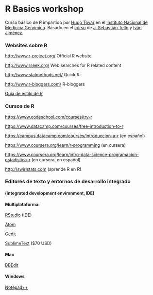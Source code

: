 # R Basics workshop

Curso básico de R impartido por [Hugo Tovar](http://csbig.inmegen.gob.mx/people/hugo_tovar/) en el [Instituto Nacional de Medicina Genómica](http://www.inmegen.gob.mx/).
Basado en el [curso](http://rbasicsworkshop.weebly.com/) de [J. Sebastián Tello](http://www.missouribotanicalgarden.org/plant-science/plant-science/research-staff/article/400/tello-j-sebastian.aspx) y [Iván Jiménez](http://www.missouribotanicalgarden.org/plant-science/plant-science/research-staff/article/396/jimenez-ivan.aspx).

### Websites sobre R

<http://www.r-project.org/> Official R website 

<http://www.rseek.org/> Web searches for R related content 

<http://www.statmethods.net/> Quick R

<http://www.r-bloggers.com/> R-bloggers

[Guía de estilo de R](https://google.github.io/styleguide/Rguide.xml)

### Cursos de R

<https://www.codeschool.com/courses/try-r>

<https://www.datacamp.com/courses/free-introduction-to-r>
 
<https://campus.datacamp.com/courses/introduccion-a-r> (en español)

<https://www.coursera.org/learn/r-programming> (en cursera)

<https://www.coursera.org/learn/intro-data-science-programacion-estadistica-r> (en cursera, en español)

<http://swirlstats.com> (aprende R en R)

### Editores de texto y entornos de desarrollo integrado 
#### (integrated development environment, IDE)

#### Multiplataforma:
[RStudio](https://www.rstudio.com/) (IDE)

[Atom](https://atom.io/)

[Gedit](https://wiki.gnome.org/Apps/Gedit)

[SublimeText](https://www.sublimetext.com/) ($70 USD)

#### Mac
[BBEdit](http://www.barebones.com/products/bbedit/)

#### Windows
[Notepad++](https://notepad-plus-plus.org/)
